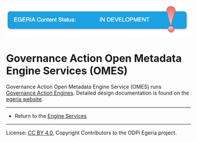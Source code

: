 <!-- SPDX-License-Identifier: CC-BY-4.0 -->
<!-- Copyright Contributors to the ODPi Egeria project. -->

![InDev](../../../images/egeria-content-status-in-development.png#pagewidth)

# Governance Action Open Metadata Engine Services (OMES)

Governance Action Open Metadata Engine Service (OMES) runs [Governance Action Engines](https://egeria-project.org/concepts/governance-action-engine).
Detailed design documentation is found on the [egeria website](https://egeria-project.org/services/omes/governance-action/overview).


----
* Return to the [Engine Services](..)

----
License: [CC BY 4.0](https://creativecommons.org/licenses/by/4.0/),
Copyright Contributors to the ODPi Egeria project.